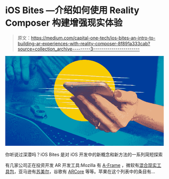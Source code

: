 # iOS Bites —介绍如何使用 Reality Composer 构建增强现实体验

> 原文：<https://medium.com/capital-one-tech/ios-bites-an-intro-to-building-ar-experiences-with-reality-composer-8f891a333cab?source=collection_archive---------3----------------------->

![](img/9a84b0b641ea0ded29e59e17c495b340.png)

你听说过深潜吗？iOS Bites 是对 iOS 开发中的新概念和新方法的一系列简短探索

有几家公司正在投资开发 AR 开发工具:Mozilla 有 [A-Frame](https://aframe.io/) ，微软有[混合现实工具包](https://docs.microsoft.com/en-us/windows/mixed-reality/mrtk-getting-started)，亚马逊有[苏美尔](https://aws.amazon.com/sumerian/)，谷歌有 [ARCore](https://developers.google.com/ar) 等等。苹果在这个列表中的条目有…